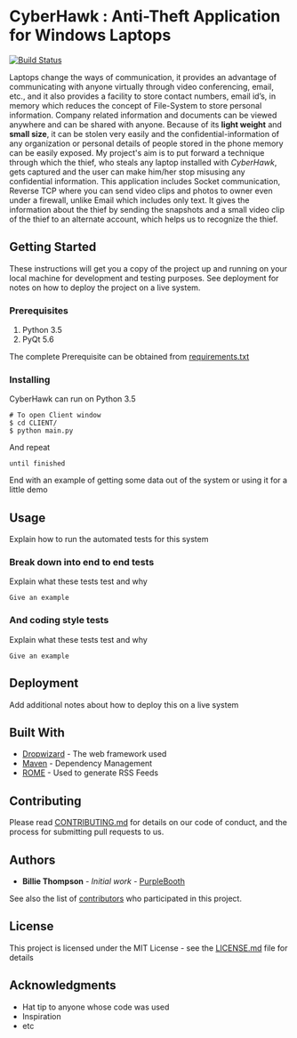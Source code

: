 # CyberHawk : Anti-Theft Application for Windows Laptops
[![Build Status](https://travis-ci.org/Ash-Shaun/CyberHawk.svg?branch=master)](https://travis-ci.org/Ash-Shaun/CyberHawk)

Laptops change the ways of communication, it provides an advantage of communicating with anyone virtually through video conferencing, email, etc., and it also provides a facility to store contact numbers, email id’s, in memory which reduces the concept of File-System to store personal information. Company related information and documents can be viewed anywhere and can be shared with anyone. Because of its <b>light weight</b> and <b>small size</b>, it can be stolen very easily and the confidential-information of any organization or personal details of people stored in the phone memory can be easily exposed. My project's aim is to put forward a technique through which the thief, who steals any laptop installed with <i>CyberHawk</i>, gets captured and the user can make him/her stop misusing any confidential information. This application includes Socket communication, Reverse TCP where you can send video clips and photos to  owner even under a firewall, unlike Email which includes only text. It gives the information about the thief by sending the snapshots and a small video clip of the thief to an alternate account, which helps us to recognize the thief.



## Getting Started

These instructions will get you a copy of the project up and running on your local machine for development and testing purposes. See deployment for notes on how to deploy the project on a live system.

### Prerequisites

1. Python 3.5
2. PyQt 5.6

The complete Prerequisite can be obtained from [requirements.txt](https://gist.github.com/PurpleBooth/b24679402957c63ec426)

### Installing

CyberHawk can run on Python 3.5

```
# To open Client window
$ cd CLIENT/
$ python main.py
```

And repeat

```
until finished
```

End with an example of getting some data out of the system or using it for a little demo

## Usage

Explain how to run the automated tests for this system

### Break down into end to end tests

Explain what these tests test and why

```
Give an example
```

### And coding style tests

Explain what these tests test and why

```
Give an example
```

## Deployment

Add additional notes about how to deploy this on a live system

## Built With

* [Dropwizard](http://www.dropwizard.io/1.0.2/docs/) - The web framework used
* [Maven](https://maven.apache.org/) - Dependency Management
* [ROME](https://rometools.github.io/rome/) - Used to generate RSS Feeds

## Contributing

Please read [CONTRIBUTING.md](https://gist.github.com/PurpleBooth/b24679402957c63ec426) for details on our code of conduct, and the process for submitting pull requests to us.


## Authors

* **Billie Thompson** - *Initial work* - [PurpleBooth](https://github.com/PurpleBooth)

See also the list of [contributors](https://github.com/your/project/contributors) who participated in this project.

## License

This project is licensed under the MIT License - see the [LICENSE.md](LICENSE.md) file for details

## Acknowledgments

* Hat tip to anyone whose code was used
* Inspiration
* etc


